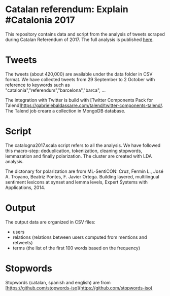 # Catalan referendum: Explain #Catalonia 2017

This repository contains data and script from the analysis of tweets scraped during Catalan Referendum of 2017.
The full analysis is published [here](http://www.mauropelucchi.com/labs/referendumcat/index.html).

# Tweets

The tweets (about 420,000) are available under the data folder in CSV format.
We have collected tweets from 29 September to 2 October with reference to keywords such 
as "catalonia","referendum","barcelona","barca", ...

The integration with Twitter is build with [Twitter Components Pack for Talend]https://gabrielebaldassarre.com/talend/twitter-components-talend/. The Talend job creare a collection in MongoDB database.

# Script

The catalogna2017.scala script refers to all the analysis. We have followed this macro-step: deduplication, tokenization, cleaning stopwords, lemmazation and finally polarization.
The cluster are created with LDA analysis.

The dictonary for polarization are from ML-SentiCON: Cruz, Fermín L., José A. Troyano, Beatriz Pontes, F. Javier Ortega. Building layered, multilingual sentiment lexicons at synset and lemma levels, Expert Systems with Applications, 2014.


# Output

The output data are organized in CSV files:
- users
- relations (relations between users computed from mentions and retweets)
- terms (the list of the first 100 words based on the frequency)

# Stopwords

Stopwords (catalan, spanish and english) are from [https://github.com/stopwords-iso](https://github.com/stopwords-iso)



